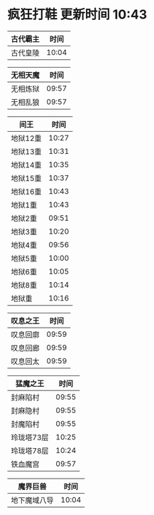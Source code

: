 # 疯狂打鞋 更新时间 10:43

| 古代霸主   | 时间    |
|--------|-------|
| 古代皇陵 | 10:04 |

| 无相天魔   | 时间    |
|--------|-------|
| 无相炼狱 | 09:57 |
| 无相乱狼 | 09:57 |

| 间王   | 时间    |
|--------|-------|
| 地狱12重 | 10:27 |
| 地狱13重 | 10:31 |
| 地狱14重 | 10:35 |
| 地狱15重 | 10:37 |
| 地狱16重 | 10:43 |
| 地狱1重 | 10:43 |
| 地狱2重 | 09:51 |
| 地狱3重 | 10:20 |
| 地狱4重 | 09:56 |
| 地狱5重 | 10:00 |
| 地狱6重 | 10:05 |
| 地狱8重 | 10:14 |
| 地狱重 | 10:16 |

| 叹息之王   | 时间    |
|--------|-------|
| 叹息回廓 | 09:59 |
| 叹息回廊 | 09:59 |
| 叹息回太 | 09:59 |

| 猛魔之王   | 时间    |
|--------|-------|
| 封麻陷村 | 09:55 |
| 封麻隐村 | 09:55 |
| 封魔陷村 | 09:55 |
| 玲珑塔73层 | 10:25 |
| 玲珑塔78层 | 10:24 |
| 铁血魔宫 | 09:57 |

| 魔界巨兽   | 时间    |
|--------|-------|
| 地下魔域八导 | 10:04 |